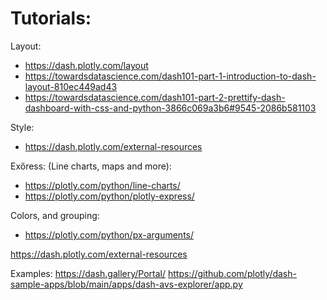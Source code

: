 # Tutorials:

Layout:
* https://dash.plotly.com/layout
* https://towardsdatascience.com/dash101-part-1-introduction-to-dash-layout-810ec449ad43
* https://towardsdatascience.com/dash101-part-2-prettify-dash-dashboard-with-css-and-python-3866c069a3b6#9545-2086b581103

Style:
* https://dash.plotly.com/external-resources

Exőress: (Line charts, maps and more):
* https://plotly.com/python/line-charts/
* https://plotly.com/python/plotly-express/

Colors, and grouping:
* https://plotly.com/python/px-arguments/

https://dash.plotly.com/external-resources


Examples:
https://dash.gallery/Portal/
https://github.com/plotly/dash-sample-apps/blob/main/apps/dash-avs-explorer/app.py
